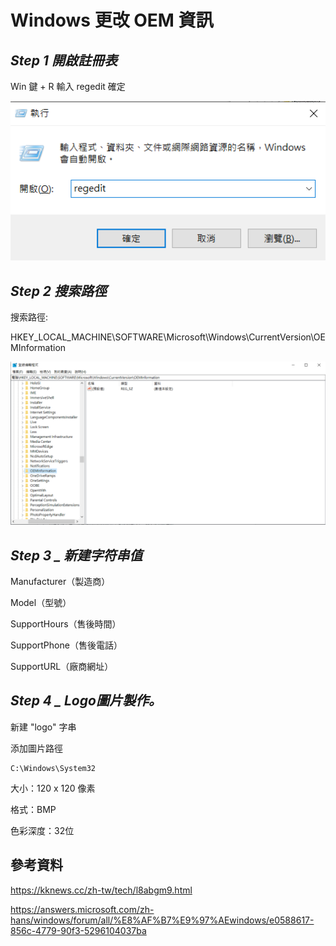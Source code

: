 # Windows 更改 OEM 資訊

## _Step 1 開啟註冊表_

Win 鍵 + R 輸入 regedit 確定

![登入註冊檔](image/OEM1.png)

## _Step 2 搜索路徑_

搜索路徑: 

HKEY_LOCAL_MACHINE\SOFTWARE\Microsoft\Windows\CurrentVersion\OEMInformation

![登入註冊檔](image/OEM2.png)

## _Step 3 _ 新建字符串值_

Manufacturer（製造商）

Model（型號）

SupportHours（售後時間）

SupportPhone（售後電話）

SupportURL（廠商網址）

## _Step 4 _ Logo圖片製作。_

新建 "logo" 字串

添加圖片路徑
```
C:\Windows\System32
```

大小：120 x 120 像素

格式：BMP

色彩深度：32位

## 參考資料

https://kknews.cc/zh-tw/tech/l8abgm9.html

https://answers.microsoft.com/zh-hans/windows/forum/all/%E8%AF%B7%E9%97%AEwindows/e0588617-856c-4779-90f3-5296104037ba
